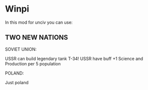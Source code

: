 # Winpi
In this mod for unciv you can use:

## TWO NEW NATIONS

SOVIET UNION:

USSR can build legendary tank T-34!
USSR have buff +1 Science and Production per 5 population

POLAND:

Just poland